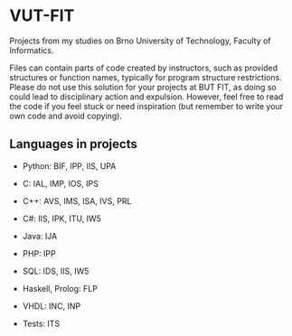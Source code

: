# VUT-FIT
Projects from my studies on Brno University of Technology, Faculty of Informatics.

Files can contain parts of code created by instructors, such as provided structures or function names, typically for program structure restrictions.
Please do not use this solution for your projects at BUT FIT, as doing so could lead to disciplinary action and expulsion. However, feel free to read the code if you feel stuck or need inspiration (but remember to write your own code and avoid copying).

## Languages in projects
- Python: BIF, IPP, IIS, UPA

- C: IAL, IMP, IOS, IPS

- C++: AVS, IMS, ISA, IVS, PRL

- C#: IIS, IPK, ITU, IW5

- Java: IJA

- PHP: IPP

- SQL: IDS, IIS, IW5

- Haskell, Prolog: FLP

- VHDL: INC, INP

- Tests: ITS
